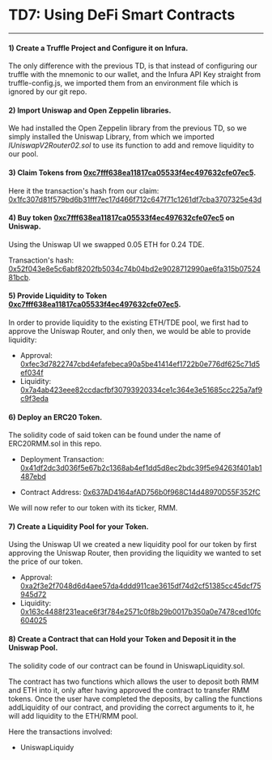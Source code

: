 # TD7: Using DeFi Smart Contracts

---

#### 1) Create a Truffle Project and Configure it on Infura.

The only difference with the previous TD, is that instead of configuring our truffle with the mnemonic to our wallet, and the Infura API Key straight from truffle-config.js, we imported them from an environment file which is ignored by our git repo.

#### 2) Import Uniswap and Open Zeppelin libraries.

We had installed the Open Zeppelin library from the previous TD, so we simply installed the Uniswap Library, from which we imported *IUniswapV2Router02.sol* to use its function to add and remove liquidity to our pool.

#### 3) Claim Tokens from [0xc7fff638ea11817ca05533f4ec497632cfe07ec5](https://rinkeby.etherscan.io/token/0xc7fff638ea11817ca05533f4ec497632cfe07ec5).

Here it the transaction's hash from our claim: [0x1fc307d81f579bd6b31fff7ec17d466f712c647f71c1261df7cba3707325e43d](https://rinkeby.etherscan.io/tx/0x1fc307d81f579bd6b31fff7ec17d466f712c647f71c1261df7cba3707325e43d)

#### 4) Buy token [0xc7fff638ea11817ca05533f4ec497632cfe07ec5](https://rinkeby.etherscan.io/token/0xc7fff638ea11817ca05533f4ec497632cfe07ec5) on Uniswap.

Using the Uniswap UI we swapped 0.05 ETH for 0.24 TDE.

Transaction's hash: [0x52f043e8e5c6abf8202fb5034c74b04bd2e9028712990ae6fa315b0752481bcb](https://rinkeby.etherscan.io/tx/0x52f043e8e5c6abf8202fb5034c74b04bd2e9028712990ae6fa315b0752481bcb).

#### 5) Provide Liquidity to Token [0xc7fff638ea11817ca05533f4ec497632cfe07ec5](https://rinkeby.etherscan.io/token/0xc7fff638ea11817ca05533f4ec497632cfe07ec5).

In order to provide liquidity to the existing ETH/TDE pool, we first had to approve the Uniswap Router, and only then, we would be able to provide liquidity:

+ Approval: [0xfec3d7822747cbd4efafebeca90a5be41414ef1722b0e776df625c71d5ef034f](https://rinkeby.etherscan.io/tx/0xfec3d7822747cbd4efafebeca90a5be41414ef1722b0e776df625c71d5ef034f)
+ Liquidity: [0x7a4ab423eee82ccdacfbf30793920334ce1c364e3e51685cc225a7af9c9f3eda](https://rinkeby.etherscan.io/tx/0x7a4ab423eee82ccdacfbf30793920334ce1c364e3e51685cc225a7af9c9f3eda)

#### 6) Deploy an ERC20 Token.

The solidity code of said token can be found under the name of ERC20RMM.sol in this repo.  

+ Deployment Transaction: [0x41df2dc3d036f5e67b2c1368ab4ef1dd5d8ec2bdc39f5e94263f401ab1487ebd](https://rinkeby.etherscan.io/tx/0x41df2dc3d036f5e67b2c1368ab4ef1dd5d8ec2bdc39f5e94263f401ab1487ebd)

+ Contract Address: [0x637AD4164afAD756b0f968C14d48970D55F352fC](https://rinkeby.etherscan.io/address/0x637AD4164afAD756b0f968C14d48970D55F352fC)

We will now refer to our token with its ticker, RMM.

#### 7) Create a Liquidity Pool for your Token.

Using the Uniswap UI we created a new liquidity pool for our token by first approving the Uniswap Router, then providing the liquidity we wanted to set the price of our token.

+ Approval: [0xa2f3e2f7048d6d4aee57da4ddd911cae3615df74d2cf51385cc45dcf75945d72](https://rinkeby.etherscan.io/tx/0xa2f3e2f7048d6d4aee57da4ddd911cae3615df74d2cf51385cc45dcf75945d72)
+ Liquidity: [0x163c4488f231eace6f3f784e2571c0f8b29b0017b350a0e7478ced10fc604025](https://rinkeby.etherscan.io/tx/0x163c4488f231eace6f3f784e2571c0f8b29b0017b350a0e7478ced10fc604025)

#### 8) Create a Contract that can Hold your Token and Deposit it in the Uniswap Pool.

The solidity code of our contract can be found in UniswapLiquidity.sol.

The contract has two functions which allows the user to deposit both RMM and ETH into it, only after having approved the contract to transfer RMM tokens. Once the user have completed the deposits, by calling the functions addLiquidity of our contract, and providing the correct arguments to it, he will add liquidity to the ETH/RMM pool. 

Here the transactions involved:

+ UniswapLiquidy